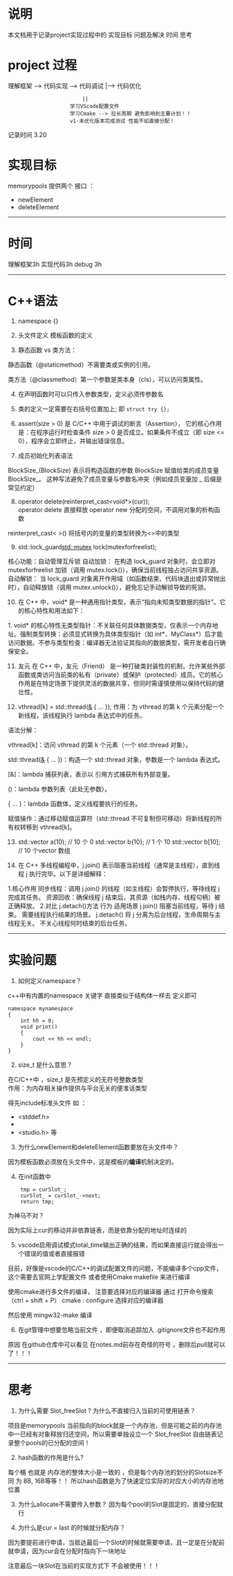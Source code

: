 # 说明

本文档用于记录project实现过程中的 实现目标  问题及解决  时间  思考


# project 过程


理解框架 -->  代码实现 --> 代码调试   |--> 代码优化

                            ||
                        学习VScode配置文件
                        学习Cmake --> 拉长周期 避免影响到主要计划！！
                        v1-未优化版本完成测试 性能不如直接分配！

记录时间 3.20


# 实现目标

memorypools 提供两个 接口 ：
- newElement 
- deleteElement
  

---
# 时间

理解框架3h
实现代码3h
debug 3h

---
# C++语法

1. namespace {}


2. 头文件定义 模板函数的定义


3. 静态函数 vs 类方法：

静态函数（@staticmethod）不需要类或实例的引用。

类方法（@classmethod）第一个参数是类本身（cls），可以访问类属性。


4. 在声明函数时可以只传入参数类型，定义必须传参数名


5. 类的定义一定需要在右括号位置加上;
   即 `struct try {};`

6. assert(size > 0) 是 C/C++ 中用于调试的断言（Assertion），
它的核心作用是：在程序运行时检查条件 size > 0 是否成立。如果条件不成立（即 size <= 0），程序会立即终止，并输出错误信息。



7. 成员初始化列表语法

BlockSize_(BlockSize)
表示将构造函数的参数 BlockSize 赋值给类的成员变量 BlockSize_。
这种写法避免了成员变量与参数名冲突（例如成员变量加 _ 后缀是常见约定）


8. operator delete(reinterpret_cast<void*>(cur));  
operator delete 直接释放 operator new 分配的空间，不调用对象的析构函数

reinterpret_cast< >() 将括号内的变量的类型转换为<>中的类型


9. std::lock_guard<std::mutex> lock(mutexforfreelist); 

核心功能：自动管理互斥锁
​自动加锁：
在构造 lock_guard 对象时，会立即对 mutexforfreelist 加锁（调用 mutex.lock()），确保当前线程独占访问共享资源。
​自动解锁：
当 lock_guard 对象离开作用域（如函数结束、代码块退出或异常抛出时），自动释放锁（调用 mutex.unlock()），​避免忘记手动解锁导致的死锁。



10. 在 C++ 中，void* 是一种 ​通用指针类型，表示“指向未知类型数据的指针”。它的核心特性和用法如下：

​1. void* 的核心特性
​无类型指针：不关联任何具体数据类型，仅表示一个内存地址。
​强制类型转换：必须显式转换为具体类型指针（如 int*、MyClass*）后才能访问数据。
​不参与类型检查：编译器无法验证其指向的数据类型，需开发者自行确保安全。


11. 友元
在 C++ 中，友元（Friend） 是一种打破类封装性的机制，允许某些外部函数或类访问当前类的私有（private）或保护（protected）成员。它的核心作用是在特定场景下提供灵活的数据共享，但同时需谨慎使用以保持代码的健壮性。


12. vthread[k] = std::thread([&]() { ... });
作用：为 vthread 的第 k 个元素分配一个新线程，该线程执行 lambda 表达式中的任务。

语法分解：

vthread[k]：访问 vthread 的第 k 个元素（一个 std::thread 对象）。

std::thread([&]() { ... })：构造一个 std::thread 对象，参数是一个 lambda 表达式。

[&]：lambda 捕获列表，表示以 引用方式捕获所有外部变量。

()：lambda 参数列表（此处无参数）。

{ ... }：lambda 函数体，定义线程要执行的任务。

赋值操作：通过移动赋值运算符（std::thread 不可复制但可移动）将新线程的所有权转移到 vthread[k]。


13. std::vector<int> a(10);   // 10 个 0
    std::vector<int> b{10};   // 1 个 10
    std::vector<int> b[10];   // 10 个vector<int> 数组



14. 在 C++ 多线程编程中，j.join() 表示 ​阻塞当前线程（通常是主线程），直到线程 j 执行完毕。以下是详细解释：

1.核心作用
​同步线程：调用 j.join() 的线程（如主线程）会暂停执行，等待线程 j 完成其任务。
​资源回收：确保线程 j 结束后，其资源（如栈内存、线程句柄）被正确释放。
2.对比 j.detach()
​方法	​行为	​适用场景
j.join()	阻塞当前线程，等待 j 结束。	需要线程执行结果的场景。
j.detach()	将 j 分离为后台线程，生命周期与主线程无关。	不关心线程何时结束的后台任务。




---
# 实验问题

1. 如何定义namespace？

c++中有内置的namespace 关键字 直接类似于结构体一样去 定义即可

```
namespace mynamespace 
{
    int hh = 0;
    void print()
    {
        cout << hh << endl;
    }
}
```

2. size_t 是什么意思？

在C/C++中 ，size_t 是先预定义的无符号整数类型  
作用：为内存相关操作提供与平台无关的便准话类型

得先include标准头文件 如 ：
- <stddef.h>
- <cstddef>
- <studio.h>
等


3. 为什么newElement和deleteElement函数要放在头文件中？

因为模板函数必须放在头文件中，这是模板的**编译**机制决定的。


4. 在init函数中
```
    tmp = curSlot_;
    curSlot_ = curSlot_->next;
    return tmp;
```
为神马不对？

因为实际上cur的移动并非依靠链表，而是依靠分配的地址时连续的 



5. vscode启用调试模式total_time输出正确的结果，而如果直接运行就会得出一个错误的值或者直接报错

目前，好像是vscode的C/C++的调试配置文件的问题，不能编译多个cpp文件，这个需要去官网上学配置文件  或者使用Cmake makefile 来进行编译

使用cmake进行多文件的编译， 注意要选择对应的编译器  通过 打开命令搜索（ctrl + shift + P） cmake : configure 选择对应的编译器

然后使用 mingw32-make 编译 


6. 在git管理中想要忽略当前文件 ，即便取消追踪加入 .gitignore文件也不起作用 

原因 在github仓库中可以看见 在notes.md前存在奇怪的符号 ，删除后pull就可以了！！！



---
# 思考


1. 为什么需要 Slot_freeSlot ? 为什么不直接归入当前的可使用链表？

项目是memorypools 当前指向的block就是一个内存池，但是可能之前的内存池中一已经有对象释放归还空间，所以需要单独设立一个 Slot_freeSlot 自由链表记录整个pools的已分配的空间！



2. hash函数的作用是什么?

每个桶 也就是 内存池的整体大小是一致的 ，但是每个内存池的划分的Slotsize不同 为 8B, 16B等等！！
所以hash函数是为了快速定位实际的对应大小的内存池地位置



3. 为什么allocate不需要传入参数？
因为每个pool的Slot是固定的，直接分配就行



4. 为什么是cur = last 的时候就分配内存？

因为要提前进行申请，当抵达最后一个Slot的时候就需要申请，且一定是在分配前就申请，因为cur会在分配时指向下一块地址

注意最后一块Slot在当前的实现方式下 不会被使用！！！